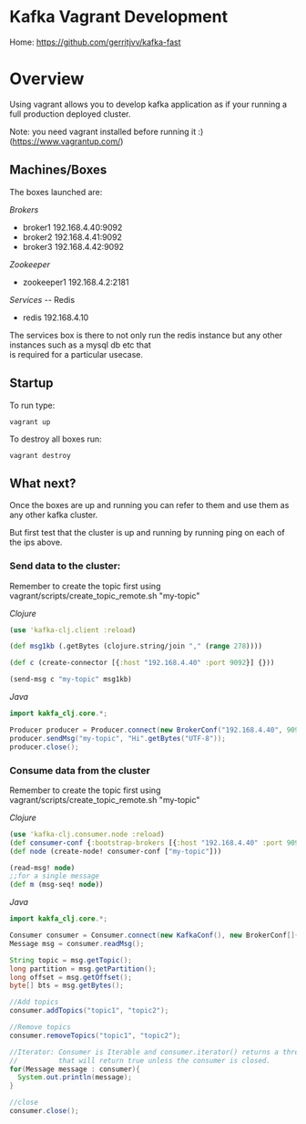 Kafka Vagrant Development
==========================

Home: https://github.com/gerritjvv/kafka-fast

# Overview

Using vagrant allows you to develop kafka application as if your running a full production deployed cluster.

Note: you need vagrant installed before running it :) (https://www.vagrantup.com/)

## Machines/Boxes

The boxes launched are:

*Brokers*
  * broker1 192.168.4.40:9092
  * broker2 192.168.4.41:9092
  * broker3 192.168.4.42:9092
  
*Zookeeper*
  * zookeeper1 192.168.4.2:2181
  
*Services* -- Redis
  * redis 192.168.4.10 
  
The services box is there to not only run the redis instance but any other instances such as a mysql db etc that  
is required for a particular usecase.

## Startup

To run type:

```vagrant up```

To destroy all boxes run:

```vagrant destroy```

## What next?

Once the boxes are up and running you can refer to them and use them as any other kafka cluster.

But first test that the cluster is up and running by running ping on each of the ips above.


### Send data to the cluster:

Remember to create the topic first using vagrant/scripts/create_topic_remote.sh "my-topic"

*Clojure*

```clojure
(use 'kafka-clj.client :reload)

(def msg1kb (.getBytes (clojure.string/join "," (range 278))))

(def c (create-connector [{:host "192.168.4.40" :port 9092}] {}))

(send-msg c "my-topic" msg1kb)
```

*Java*

```java
import kakfa_clj.core.*;

Producer producer = Producer.connect(new BrokerConf("192.168.4.40", 9092));
producer.sendMsg("my-topic", "Hi".getBytes("UTF-8"));
producer.close();
```

### Consume data from the cluster

Remember to create the topic first using vagrant/scripts/create_topic_remote.sh "my-topic"

*Clojure*

```clojure
(use 'kafka-clj.consumer.node :reload)
(def consumer-conf {:bootstrap-brokers [{:host "192.168.4.40" :port 9092}] :redis-conf {:host "192.168.4.10" :max-active 5 :timeout 1000 :group-name "test"} :conf {}})
(def node (create-node! consumer-conf ["my-topic"]))

(read-msg! node)
;;for a single message
(def m (msg-seq! node))

```

*Java*

```java
import kakfa_clj.core.*;

Consumer consumer = Consumer.connect(new KafkaConf(), new BrokerConf[]{new BrokerConf("192.168.4.40", 9092)}, new RedisConf("192.168.4.10", 6379, "test-group"), "my-topic");
Message msg = consumer.readMsg();

String topic = msg.getTopic();
long partition = msg.getPartition();
long offset = msg.getOffset();
byte[] bts = msg.getBytes();

//Add topics
consumer.addTopics("topic1", "topic2");

//Remove topics
consumer.removeTopics("topic1", "topic2");

//Iterator: Consumer is Iterable and consumer.iterator() returns a threadsafe iterator
//          that will return true unless the consumer is closed.
for(Message message : consumer){
  System.out.println(message);
}

//close
consumer.close();
```